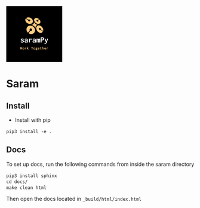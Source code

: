 <img src="logo.png" width="150px">

# Saram

## Install
- Install with pip
```
pip3 install -e .
```

## Docs
To set up docs, run the following commands from inside the 
saram directory
```
pip3 install sphinx
cd docs/
make clean html
```

Then open the docs located in `_build/html/index.html`
